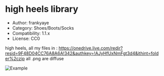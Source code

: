# high heels library

* Author: frankyaye
* Category: Shoes/Boots/Socks
* Compatibility: 1.1.x
* License: CC0

high heels, all my files in : https://onedrive.live.com/redir?resid=9F48D04CC76A8A6A!342&authkey=!AJyHfUxNmFgt3d4&ithint=folder%2czip
all .png are diffuse

![Example](High_heels_Library_Preview_all.jpg)

